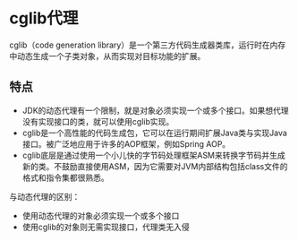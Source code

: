 # cglib代理

cglib（code generation library）是一个第三方代码生成器类库，运行时在内存中动态生成一个子类对象，从而实现对目标功能的扩展。

## 特点

- JDK的动态代理有一个限制，就是对象必须实现一个或多个接口。如果想代理没有实现接口的类，就可以使用cglib实现。
- cglib是一个高性能的代码生成包，它可以在运行期间扩展Java类与实现Java接口。被广泛地应用于许多的AOP框架，例如Spring AOP。
- cglib底层是通过使用一个小儿快的字节码处理框架ASM来转换字节码并生成新的类。不鼓励直接使用ASM，因为它需要对JVM内部结构包括class文件的格式和指令集都很熟悉。

与动态代理的区别：

- 使用动态代理的对象必须实现一个或多个接口
- 使用cglib的对象则无需实现接口，代理类无入侵
